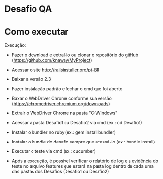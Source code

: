 # Desafio QA

# Como executar

Execução:

  - Fazer o download e extraí-lo ou clonar o repositório do gitHub (https://github.com/knaway/MyProject)
  
  - Acessar o site http://railsinstaller.org/pt-BR
  
  - Baixar a versão 2.3
  
  - Fazer instalação padrão e fechar o cmd que foi aberto
  
  - Baxar o WebDriver Chrome conforme sua versão (https://chromedriver.chromium.org/downloads)
  
  - Extrair o WebDriver Chrome na pasta "C:\Windows"
  
  - Acessar a pasta Desafio1 ou Desafio2 via cmd (ex.: cd Desafio1)
  
  - Instalar o bundler no ruby (ex.: gem install bundler)
  
  - Instalar o bundle do desafio sempre que acessá-lo (ex.: bundle install) 
  
  - Executar o teste via cmd (ex.: cucumber)
  
  - Após a execução, é possivel verificar o relatório de log e a evidência do teste no arquivo features que estará na pasta log dentro de cada uma das pastas dos Desafios (Desafio1 ou Desafio2)
